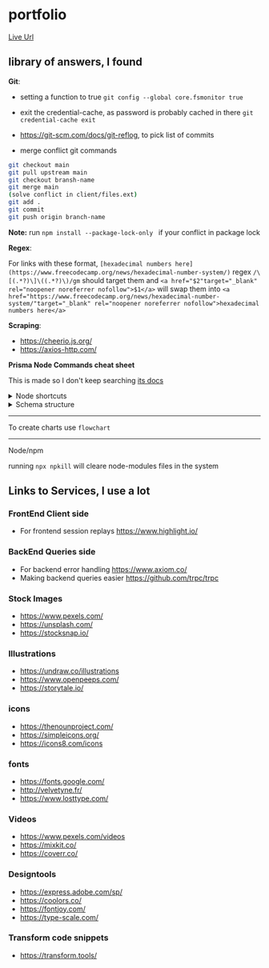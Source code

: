 # portfolio

[Live Url](https://sboonny.vercel.app/)
 
## library of answers, I found

**Git**:

- setting a function to true `git config --global core.fsmonitor true`

- exit the credential-cache, as password is probably cached in there `git credential-cache exit`

- https://git-scm.com/docs/git-reflog, to pick list of commits

- merge conflict git commands
   
```bash
git checkout main
git pull upstream main
git checkout bransh-name
git merge main
(solve conflict in client/files.ext)
git add .
git commit
git push origin branch-name
```

**Note:** run `npm install --package-lock-only ` if your conflict in package lock

**Regex**:

For links with these format, `[hexadecimal numbers here](https://www.freecodecamp.org/news/hexadecimal-number-system/)` regex `/\[(.*?)\]\((.*?)\)/gm` should target them and `<a href="$2"target="_blank" rel="noopener noreferrer nofollow">$1</a>` will swap them into `<a href="https://www.freecodecamp.org/news/hexadecimal-number-system/"target="_blank" rel="noopener noreferrer nofollow">hexadecimal numbers here</a>`


**Scraping**:

- https://cheerio.js.org/
- https://axios-http.com/

**Prisma Node Commands cheat sheet**

This is made so I don't keep searching [its docs](https://www.prisma.io/docs/guides)

<details>
 <summary>Node shortcuts</summary>

---

create a migration

```nodejs
npx prisma migrate dev --name `migrate name`
```

to create a draft migration

```nodejs
npx prisma migrate dev --name `migrate name` --create-only
```

migrations to databases that already exist and cannot be reset

```nodejs
npx prisma migrate deploy
```

migration that should be ignored

```nodejs
npx prisma migrate resolve --applied `migrate name here`
```

get to the data model of failed modal

```nodejs
prisma migrate diff
```

</details>

<details>
 <summary>Schema structure</summary>

```primsa
generator client {
  provider = "prisma-client-js"
}

datasource db {
  provider = "postgresql"
  url      = env("DATABASE_URL")
}

model User {
  id      Int      @id @default(autoincrement())
  name    String
  posts   Post[]
  profile Profile?
}

model Profile {
  id       Int    @id @default(autoincrement())
  biograpy String // Intentional typo!
  userId   Int    @unique
  user     User   @relation(fields: [userId], references: [id])
}

model Post {
  id         Int        @id @default(autoincrement())
  title      String
  published  Boolean    @default(true)
  content    String
  authorId   Int
  author     User       @relation(fields: [authorId], references: [id])
  categories Category[]
}

model Category {
  id    Int    @id @default(autoincrement())
  name  String
  posts Post[]

  @@unique([name])
}
```

</details>

---

To create charts use `flowchart`

---

Node/npm

running `npx npkill` will cleare node-modules files in the system

## Links to Services, I use a lot

### FrontEnd Client side

- For frontend session replays https://www.highlight.io/

### BackEnd Queries side

- For backend error handling https://www.axiom.co/
- Making backend queries easier https://github.com/trpc/trpc

### Stock Images

- https://www.pexels.com/
- https://unsplash.com/
- https://stocksnap.io/


### Illustrations

- https://undraw.co/illustrations
- https://www.openpeeps.com/
- https://storytale.io/

### icons

- https://thenounproject.com/
- https://simpleicons.org/
- https://icons8.com/icons

### fonts 

- https://fonts.google.com/
- http://velvetyne.fr/
- https://www.losttype.com/

### Videos

- https://www.pexels.com/videos
- https://mixkit.co/
- https://coverr.co/

### Designtools 

- https://express.adobe.com/sp/
- https://coolors.co/
- https://fontjoy.com/
- https://type-scale.com/

### Transform code snippets

- https://transform.tools/
